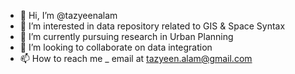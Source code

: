 - 👋 Hi, I’m @tazyeenalam
- 👀 I’m interested in data repository related to GIS & Space Syntax
- 🌱 I’m currently pursuing research in Urban Planning
- 💞️ I’m looking to collaborate on data integration
- 📫 How to reach me _ email at tazyeen.alam@gmail.com

<!---
tazyeenalam/tazyeenalam is a ✨ special ✨ repository because its `README.md` (this file) appears on your GitHub profile.
You can click the Preview link to take a look at your changes.
--->
